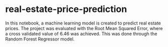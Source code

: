 # real-estate-price-prediction
In this notebook, a machine learning model is created to predict real estate prices. The project was evaluated with the Root Mean Squared Error, where a cross validated value of 6.46 was achieved. This was done through the Random Forest Regressor model.
